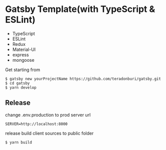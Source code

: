 # Gatsby Template(with TypeScript & ESLint)

- TypeScript
- ESLint
- Redux
- Material-UI
- express
- mongoose

Get starting from 

```
$ gatsby new yourProjectName https://github.com/teradonburi/gatsby.git
$ cd gatsby
$ yarn develop
```

## Release
change .env.production to prod server url

```
SERVER=http://localhost:8000
```

release build client sources to public folder

```
$ yarn build
```

